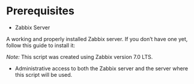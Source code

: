 # Prerequisites

- Zabbix Server

A working and properly installed Zabbix server. If you don’t have one yet, follow this guide to install it:

*Note:* This script was created using Zabbix version 7.0 LTS.

- Administrative access to both the Zabbix server and the server where this script will be used.
